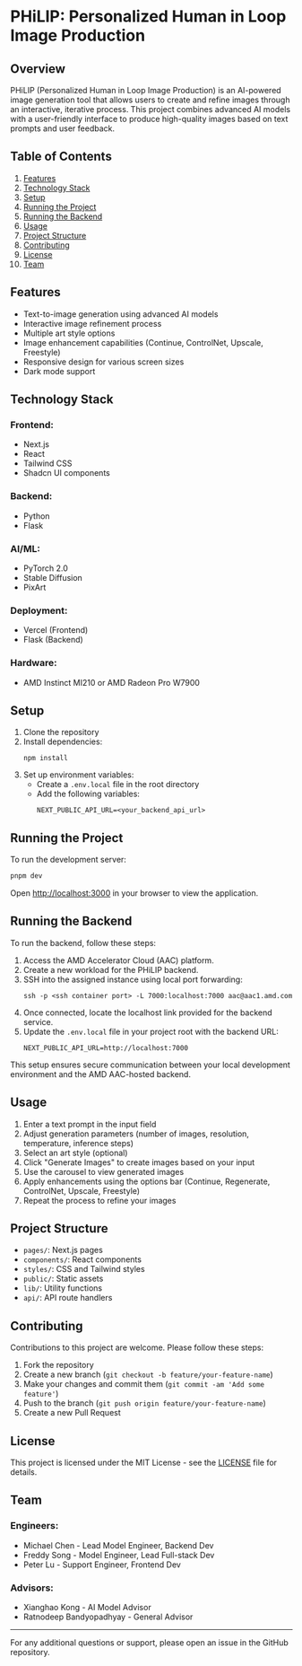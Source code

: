 # PHiLIP: Personalized Human in Loop Image Production

## Overview

PHiLIP (Personalized Human in Loop Image Production) is an AI-powered image generation tool that allows users to create and refine images through an interactive, iterative process. This project combines advanced AI models with a user-friendly interface to produce high-quality images based on text prompts and user feedback.

## Table of Contents

1. [Features](#features)
2. [Technology Stack](#technology-stack)
3. [Setup](#setup)
4. [Running the Project](#running-the-project)
5. [Running the Backend](#running-the-backend)
6. [Usage](#usage)
7. [Project Structure](#project-structure)
8. [Contributing](#contributing)
9. [License](#license)
10. [Team](#team)

## Features

- Text-to-image generation using advanced AI models
- Interactive image refinement process
- Multiple art style options
- Image enhancement capabilities (Continue, ControlNet, Upscale, Freestyle)
- Responsive design for various screen sizes
- Dark mode support

## Technology Stack

### Frontend:
- Next.js
- React
- Tailwind CSS
- Shadcn UI components

### Backend:
- Python
- Flask

### AI/ML:
- PyTorch 2.0
- Stable Diffusion
- PixArt

### Deployment:
- Vercel (Frontend)
- Flask (Backend)

### Hardware:
- AMD Instinct MI210 or AMD Radeon Pro W7900

## Setup

1. Clone the repository
2. Install dependencies:
   ```
   npm install
   ```
3. Set up environment variables:
   - Create a `.env.local` file in the root directory
   - Add the following variables:
     ```
     NEXT_PUBLIC_API_URL=<your_backend_api_url>
     ```

## Running the Project

To run the development server:

```bash
pnpm dev
```

Open [http://localhost:3000](http://localhost:3000) in your browser to view the application.

## Running the Backend

To run the backend, follow these steps:

1. Access the AMD Accelerator Cloud (AAC) platform.
2. Create a new workload for the PHiLIP backend.
3. SSH into the assigned instance using local port forwarding:
   ```
   ssh -p <ssh container port> -L 7000:localhost:7000 aac@aac1.amd.com
   ```
4. Once connected, locate the localhost link provided for the backend service.
5. Update the `.env.local` file in your project root with the backend URL:
   ```
   NEXT_PUBLIC_API_URL=http://localhost:7000
   ```

This setup ensures secure communication between your local development environment and the AMD AAC-hosted backend.

## Usage

1. Enter a text prompt in the input field
2. Adjust generation parameters (number of images, resolution, temperature, inference steps)
3. Select an art style (optional)
4. Click "Generate Images" to create images based on your input
5. Use the carousel to view generated images
6. Apply enhancements using the options bar (Continue, Regenerate, ControlNet, Upscale, Freestyle)
7. Repeat the process to refine your images

## Project Structure

- `pages/`: Next.js pages
- `components/`: React components
- `styles/`: CSS and Tailwind styles
- `public/`: Static assets
- `lib/`: Utility functions
- `api/`: API route handlers

## Contributing

Contributions to this project are welcome. Please follow these steps:

1. Fork the repository
2. Create a new branch (`git checkout -b feature/your-feature-name`)
3. Make your changes and commit them (`git commit -am 'Add some feature'`)
4. Push to the branch (`git push origin feature/your-feature-name`)
5. Create a new Pull Request

## License

This project is licensed under the MIT License - see the [LICENSE](LICENSE) file for details.

## Team

### Engineers:
- Michael Chen - Lead Model Engineer, Backend Dev
- Freddy Song - Model Engineer, Lead Full-stack Dev
- Peter Lu - Support Engineer, Frontend Dev

### Advisors:
- Xianghao Kong - AI Model Advisor
- Ratnodeep Bandyopadhyay - General Advisor

---

For any additional questions or support, please open an issue in the GitHub repository.
